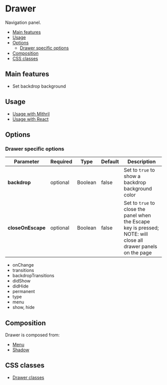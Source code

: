 # Drawer

Navigation panel.

<!-- MarkdownTOC autolink="true" autoanchor="true" bracket="round" -->

- [Main features](#main-features)
- [Usage](#usage)
- [Options](#options)
  - [Drawer specific options](#drawer-specific-options)
- [Composition](#composition)
- [CSS classes](#css-classes)

<!-- /MarkdownTOC -->


<a name="main-features"></a>
## Main features

* Set backdrop background


<a name="usage"></a>
## Usage

* [Usage with Mithril](mithril/dialog.md)
* [Usage with React](react/dialog.md)



<a name="options"></a>
## Options

<a name="drawer-specific-options"></a>
### Drawer specific options

| **Parameter** |  **Required** | **Type** | **Default** | **Description** |
| ------------- | -------------- | -------- | ----------- | --------------- |
| **backdrop** | optional | Boolean | false | Set to `true` to show a backdrop background color |
| **closeOnEscape** | optional | Boolean | false | Set to `true` to close the panel when the Escape key is pressed; NOTE: will close all drawer panels on the page |

* onChange
* transitions
* backdropTransitions
* didShow
* didHide
* permanent
* type
* menu
* show, hide


<a name="composition"></a>
## Composition

Drawer is composed from:

* [Menu](menu.md)
* [Shadow](shadow.md)


<a name="css-classes"></a>
## CSS classes

* [Drawer classes](../../packages/polythene-css-classes/drawer.js)
